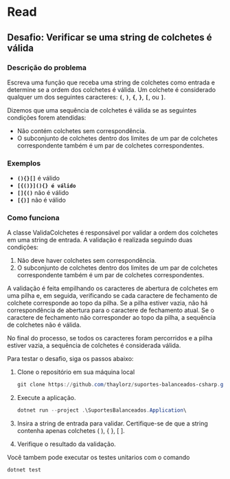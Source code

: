 # Read

## **Desafio: Verificar se uma string de colchetes é válida**

### **Descrição do problema**

Escreva uma função que receba uma string de colchetes como entrada e determine se a ordem dos colchetes é válida. Um colchete é considerado qualquer um dos seguintes caracteres: **`(`**, **`)`**, **`{`**, **`}`**, **`[`**, ou **`]`**.

Dizemos que uma sequência de colchetes é válida se as seguintes condições forem atendidas:

- Não contém colchetes sem correspondência.
- O subconjunto de colchetes dentro dos limites de um par de colchetes correspondente também é um par de colchetes correspondentes.

### Exemplos

- **`(){}[]`** é válido
- **`[{()}](){} é válido`**
- **`[]{()`** não é válido
- **`[{)]`** não é válido

### **Como funciona**

A classe ValidaColchetes é responsável por validar a ordem dos colchetes em uma string de entrada. A validação é realizada seguindo duas condições:

1. Não deve haver colchetes sem correspondência.
2. O subconjunto de colchetes dentro dos limites de um par de colchetes correspondente também é um par de colchetes correspondentes.

A validação é feita empilhando os caracteres de abertura de colchetes em uma pilha e, em seguida, verificando se cada caractere de fechamento de colchete corresponde ao topo da pilha. Se a pilha estiver vazia, não há correspondência de abertura para o caractere de fechamento atual. Se o caractere de fechamento não corresponder ao topo da pilha, a sequência de colchetes não é válida.

No final do processo, se todos os caracteres foram percorridos e a pilha estiver vazia, a sequência de colchetes é considerada válida.

Para testar o desafio, siga os passos abaixo:

1. Clone o repositório em sua máquina local 
    
    ```powershell
    git clone https://github.com/thaylorz/suportes-balanceados-csharp.git
    ```
    
2. Execute a aplicação.
    
    ```powershell
    dotnet run --project .\SuportesBalanceados.Application\
    ```
    
3. Insira a string de entrada para validar. Certifique-se de que a string contenha apenas colchetes ( ), { }, [ ].
4. Verifique o resultado da validação.

Você tambem pode executar os testes unitarios com o comando 

```powershell
dotnet test
```